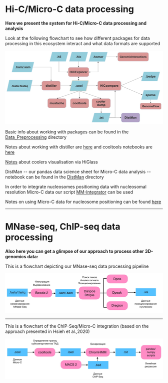 # Hi-C/Micro-C data processing

**Here we present the system for Hi-C/Micro-C data processing and analysis**

Look at the following flowchart to see how different packages for data processing in this ecosystem interact and what data formats are supported

![](https://github.com/intbio/Hi-C_analysis_examples/blob/master/FlowchartHiC.jpg)

Basic info about working with packages can be found in the [Data_Preprocessing](https://github.com/intbio/Hi-C_analysis_examples/tree/master/Data_Preprocessing) directory

Notes about working with distiller are [here](https://github.com/intbio/Hi-C_analysis_examples/tree/master/distiller) and cooltools notebooks are [here](https://github.com/intbio/Hi-C_analysis_examples/tree/master/cooltools)

[Notes](https://github.com/intbio/Hi-C_analysis_examples/blob/master/Data_Preprocessing/HiGlass.md) about coolers visualisation via HiGlass

DistMan -- our pandas data science sheet for Micro-C data analysis --  notebook can be found in the [DistMan](https://github.com/intbio/Hi-C_analysis_examples/tree/master/DistMan) directory

In order to integrate nucleosomes positioning data with nucleosomal resolution Micro-C data our script [MM-Integrator](https://github.com/intbio/Hi-C_analysis_examples/blob/master/Data%20Integration/MM-Integrator.ipynb) can be used

Notes on using Micro-C data for nucleosome positioning can be found [here](https://github.com/intbio/Hi-C_analysis_examples/blob/master/Data_Preprocessing/Using_Micro-C_for_positioning)

-------------------------------------------------
 # MNase-seq, ChIP-seq data processing
 
**Also here you can get a glimpse of our approach to process other 3D-genomics data:**

This is a flowchart depicting our MNase-seq data processing pipeline

![](https://github.com/intbio/Hi-C_analysis_examples/blob/master/Flow_Chart%20MNase-seq-1.jpg)


-------------------------------------------------

This is a flowchart of the ChIP-Seq/Micro-C integration (based on the approach presented in Hsieh et al.,2020)

![](https://github.com/intbio/Hi-C_analysis_examples/blob/master/ChIP-Seq_Micro-C-1.jpg)
